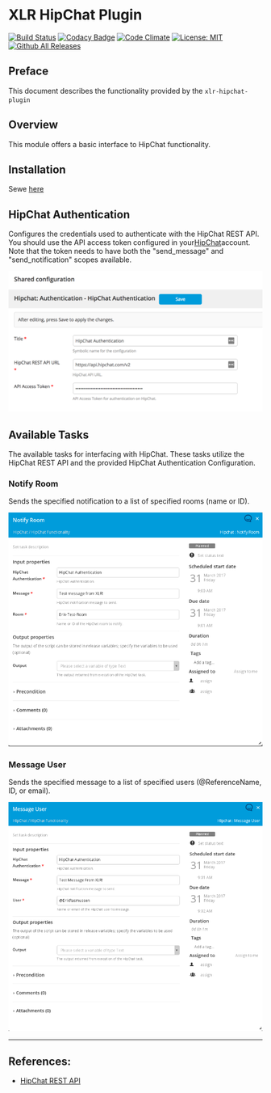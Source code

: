 # XLR HipChat Plugin #

[![Build Status](https://travis-ci.org/xebialabs-community/xlr-hipchat-plugin.svg?branch=master)](https://travis-ci.org/xebialabs-community/xlr-hipchat-plugin)
[![Codacy Badge](https://api.codacy.com/project/badge/Grade/4e2e745bad74407ab3484176d3246d79)](https://www.codacy.com/app/erasmussen39/xlr-hipchat-plugin?utm_source=github.com&amp;utm_medium=referral&amp;utm_content=xebialabs-community/xlr-hipchat-plugin&amp;utm_campaign=Badge_Grade)
[![Code Climate](https://codeclimate.com/github/xebialabs-community/xlr-hipchat-plugin/badges/gpa.svg)](https://codeclimate.com/github/xebialabs-community/xlr-hipchat-plugin)
[![License: MIT][xlr-hipchat-plugin-license-image]][xlr-hipchat-plugin-license-url]
[![Github All Releases][xlr-hipchat-plugin-downloads-image]]()

[xlr-hipchat-plugin-license-image]: https://img.shields.io/badge/License-MIT-yellow.svg
[xlr-hipchat-plugin-license-url]: https://opensource.org/licenses/MIT
[xlr-hipchat-plugin-downloads-image]: https://img.shields.io/github/downloads/xebialabs-community/xlr-hipchat-plugin/total.svg


## Preface
This document describes the functionality provided by the `xlr-hipchat-plugin`

## Overview
This module offers a basic interface to HipChat functionality.

## Installation
Sewe [here](https://docs.xebialabs.com/xl-release/how-to/install-or-remove-xl-release-plugins.html)

## HipChat Authentication
Configures the credentials used to authenticate with the HipChat REST API. You should use the API access token configured in your[HipChat](https://www.hipchat.com/account/api)account. Note that the token needs to have both the "send_message" and "send_notification" scopes available. 

![HipChatAuthenticationConfiguration](images/HipChatAuthenticationConfiguration.png)

## Available Tasks
The available tasks for interfacing with HipChat. These tasks utilize the HipChat REST API and the provided HipChat Authentication Configuration.

### Notify Room
Sends the specified notification to a list of specified rooms (name or ID).

![HipChatNotifyRoom](images/HipChatNotifyRoom.png)

### Message User
Sends the specified message to a list of specified users (@ReferenceName, ID, or email).

![HipChatMessageUser](images/HipChatMessageUser.png)

--- 

## References:
* [HipChat REST API](https://www.hipchat.com/docs/apiv2)

